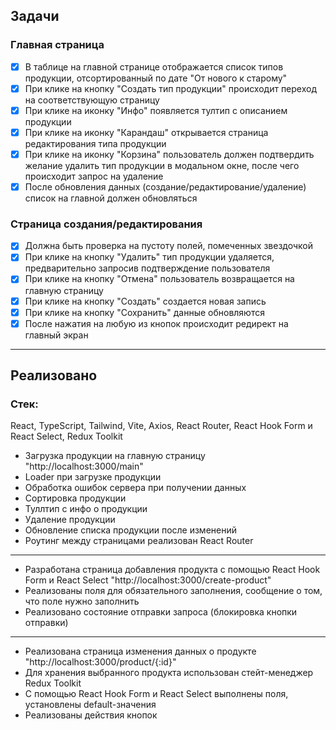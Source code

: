 ## Задачи

### Главная страница

- [x] В таблице на главной странице отображается список типов продукции, отсортированный по дате "От нового к старому"
- [x] При клике на кнопку "Создать тип продукции" происходит переход на соответствующую страницу
- [x] При клике на иконку "Инфо" появляется тултип с описанием продукции
- [x] При клике на иконку "Карандаш" открывается страница редактирования типа продукции
- [x] При клике на иконку "Корзина" пользователь должен подтвердить желание удалить тип продукции в модальном окне, после чего происходит запрос на удаление
- [x] После обновления данных (создание/редактирование/удаление) список на главной должен обновляться

### Страница создания/редактирования

- [x] Должна быть проверка на пустоту полей, помеченных звездочкой
- [x] При клике на кнопку "Удалить" тип продукции удаляется, предварительно запросив подтверждение пользователя
- [x] При клике на кнопку "Отмена" пользователь возвращается на главную страницу
- [x] При клике на кнопку "Создать" создается новая запись
- [x] При клике на кнопку "Сохранить" данные обновляются
- [x] После нажатия на любую из кнопок происходит редирект на главный экран

---

## Реализовано

### Стек:

React, TypeScript, Tailwind, Vite, Axios, React Router, React Hook Form и React Select, Redux Toolkit

- Загрузка продукции на главную страницу "http://localhost:3000/main"
- Loader при загрузке продукции
- Обработка ошибок сервера при получении данных
- Сортировка продукции
- Туллтип с инфо о продукции
- Удаление продукции
- Обновление списка продукции после изменений
- Роутинг между страницами реализован React Router

---

- Разработана страница добавления продукта с помощью React Hook Form и React Select "http://localhost:3000/create-product"
- Реализованы поля для обязательного заполнения, сообщение о том, что поле нужно заполнить
- Реализовано состояние отправки запроса (блокировка кнопки отправки)

---

- Реализована страница изменения данных о продукте "http://localhost:3000/product/{:id}"
- Для хранения выбранного продукта использован стейт-менеджер Redux Toolkit
- С помощью React Hook Form и React Select выполнены поля, установлены default-значения
- Реализованы действия кнопок
